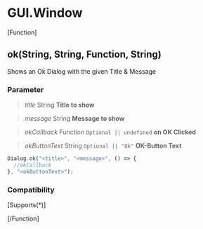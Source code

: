# GUI.Window

[Function]

## ok(String, String, Function, String)
Shows an Ok Dialog with the given Title & Message

### Parameter
> *title* String **Title to show**

> *message* String **Message to show**

> *okCallback* Function `Optional || undefined` **on OK Clicked**

> *okButtonText* String `Optional || "Ok"` **OK-Button Text**

```js
Dialog.ok("<title>", "<message>", () => {
  //okCallback
}, "<okButtonText>");
```

### Compatibility
[Supports(*)]

[/Function]
